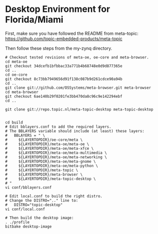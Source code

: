 # Desktop Environment for Florida/Miami

First, make sure you have followed the README from meta-topic:
https://github.com/topic-embedded-products/meta-topic

Then follow these steps from the my-zynq directory.
```
# Checkout tested revisions of meta-oe, oe-core and meta-browser.
cd meta-oe
git checkout 34dcefb1bfbbac33a771b4b68748e0d9d877365e
cd ..
cd oe-core
git checkout 8c73bb7949656d91f138c087b9d261cdce90a94b
cd ..
git clone git://github.com/OSSystems/meta-browser.git meta-browser
cd meta-browser
git checkout 6ae140b29f0201fe3bb470da8c96c9e142294ebf
cd ..

git clone git://repo.topic.nl/meta-topic-desktop meta-topic-desktop


cd build
# Edit bblayers.conf to add the required layers.
# The BBLAYERS variable should include (at least) these layers:
#   BBLAYERS = " \
#     ${LAYERTOPDIR}/oe-core/meta \
#     ${LAYERTOPDIR}/meta-oe/meta-oe \
#     ${LAYERTOPDIR}/meta-oe/meta-xfce \
#     ${LAYERTOPDIR}/meta-oe/meta-multimedia \
#     ${LAYERTOPDIR}/meta-oe/meta-networking \
#     ${LAYERTOPDIR}/meta-oe/meta-gnome \
#     ${LAYERTOPDIR}/meta-oe/meta-python \
#     ${LAYERTOPDIR}/meta-topic \
#     ${LAYERTOPDIR}/meta-browser \
#     ${LAYERTOPDIR}/meta-topic-desktop \
# "
vi conf/bblayers.conf

# Edit local.conf to build the right distro.
# Change the DISTRO=".." line to:
#   DISTRO="topic-desktop"
vi conf/local.conf

# Then build the desktop image:
. ./profile
bitbake desktop-image
```